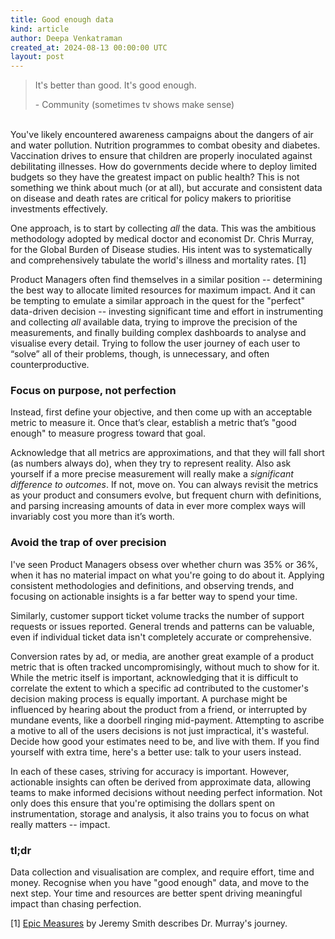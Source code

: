 ```yaml
---
title: Good enough data
kind: article
author: Deepa Venkatraman
created_at: 2024-08-13 00:00:00 UTC
layout: post
---
```

> It's better than good. It's good enough.
>
> \- Community (sometimes tv shows make sense)

\
You've likely encountered awareness campaigns about the dangers of air and water pollution. Nutrition programmes to combat obesity and diabetes. Vaccination drives to ensure that children are properly inoculated against debilitating illnesses. How do governments decide where to deploy limited budgets so they have the greatest impact on public health? This is not something we think about much (or at all), but accurate and consistent data on disease and death rates are critical for policy makers to prioritise investments effectively.

One approach, is to start by collecting _all_ the data. This was the ambitious methodology adopted by medical doctor and economist Dr. Chris Murray, for the Global Burden of Disease studies. His intent was to systematically and comprehensively tabulate the world's illness and mortality rates. [1]

Product Managers often find themselves in a similar position -- determining the best way to allocate limited resources for maximum impact. And it can be tempting to emulate a similar approach in the quest for the "perfect" data-driven decision -- investing significant time and effort in instrumenting and collecting _all_ available data, trying to improve the precision of the measurements, and finally building complex dashboards to analyse and visualise every detail. Trying to follow the user journey of each user to “solve” all of their problems, though, is unnecessary, and often counterproductive. 

### Focus on purpose, not perfection
Instead, first define your objective, and then come up with an acceptable metric to measure it. Once that’s clear, establish a metric that’s "good enough" to measure progress toward that goal.

Acknowledge that all metrics are approximations, and that they will fall short (as numbers always do), when they try to represent reality. Also ask yourself if a more precise measurement will really make a _significant difference to outcomes_. If not, move on. You can always revisit the metrics as your product and consumers evolve, but frequent churn with definitions, and parsing increasing amounts of data in ever more complex ways will invariably cost you more than it’s worth.

### Avoid the trap of over precision
I've seen Product Managers obsess over whether churn was 35% or 36%, when it has no material impact on what you're going to do about it. Applying consistent methodologies and definitions, and observing trends, and focusing on actionable insights is a far better way to spend your time.

Similarly, customer support ticket volume tracks the number of support requests or issues reported. General trends and patterns can be valuable, even if individual ticket data isn't completely accurate or comprehensive.

Conversion rates by ad, or media, are another great example of a product metric that is often tracked uncompromisingly, without much to show for it. While the metric itself is important, acknowledging that it is difficult to correlate the extent to which a specific ad contributed to the customer's decision making process is equally important. A purchase might be influenced by hearing about the product from a friend, or interrupted by mundane events, like a doorbell ringing mid-payment. Attempting to ascribe a motive to all of the users decisions is not just impractical, it's wasteful. Decide how good your estimates need to be, and live with them. If you find yourself with extra time, here's a better use: talk to your users instead.

In each of these cases, striving for accuracy is important. However, actionable insights can often be derived from approximate data, allowing teams to make informed decisions without needing perfect information. Not only does this ensure that you're optimising the dollars spent on instrumentation, storage and analysis, it also trains you to focus on what really matters -- impact.

### tl;dr 
Data collection and visualisation are complex, and require effort, time and money. Recognise when you have "good enough" data, and move to the next step. Your time and resources are better spent driving meaningful impact than chasing perfection.

[1]
[Epic Measures](https://www.goodreads.com/book/show/22693187-epic-measures) by Jeremy Smith describes Dr. Murray's journey. 

